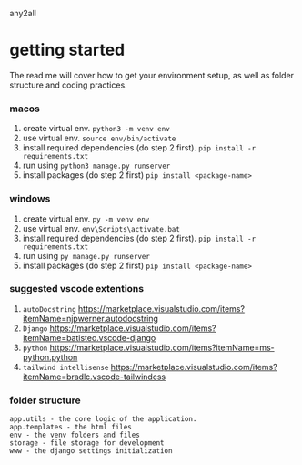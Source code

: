 any2all


# getting started

The read me will cover how to get your environment setup, as well as folder structure and coding practices.

### macos
1. create virtual env. `python3 -m venv env`
2. use virtual env. `source env/bin/activate`
3. install required dependencies (do step 2 first). `pip install -r requirements.txt`
4. run using `python3 manage.py runserver`
5. install packages (do step 2 first) `pip install <package-name>`

### windows
1. create virtual env. `py -m venv env`
2. use virtual env. `env\Scripts\activate.bat`
3. install required dependencies (do step 2 first). `pip install -r requirements.txt`
4. run using `py manage.py runserver`
5. install packages (do step 2 first) `pip install <package-name>`

### suggested vscode extentions
1. `autoDocstring` https://marketplace.visualstudio.com/items?itemName=njpwerner.autodocstring
2. `Django` https://marketplace.visualstudio.com/items?itemName=batisteo.vscode-django
3. `python` https://marketplace.visualstudio.com/items?itemName=ms-python.python
4. `tailwind intellisense` https://marketplace.visualstudio.com/items?itemName=bradlc.vscode-tailwindcss

### folder structure
```
app.utils - the core logic of the application.
app.templates - the html files
env - the venv folders and files
storage - file storage for development
www - the django settings initialization 
```

